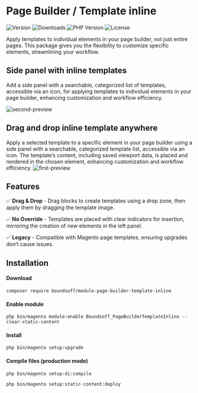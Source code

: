 # Page Builder / Template inline

![Version](https://shields.io/packagist/v/boundsoff/module-page-builder-template-inline) ![Downloads](https://shields.io/packagist/dt/boundsoff/module-page-builder-template-inline) ![PHP Version](https://shields.io/packagist/php-v/boundsoff/module-page-builder-template-inline) ![License](https://img.shields.io/packagist/l/boundsoff/module-page-builder-template-inline)


Apply templates to individual elements in your page builder, not just entire pages.
This package gives you the flexibility to customize specific elements, streamlining your workflow.

## Side panel with inline templates
Add a side panel with a searchable, categorized list of templates, accessible via an icon,
for applying templates to individual elements in your page builder, enhancing customization and workflow efficiency.

![second-preview](https://github.com/none-life/magento-page-builder-template-inline/blob/58-update-readme/.readme/img/created.gif?raw=true)
## Drag and drop inline template anywhere
Apply a selected template to a specific element in your page builder using a side panel with a searchable, categorized template list, accessible via an icon.
The template’s content, including saved viewport data, is placed and rendered in the chosen element, enhancing customization and workflow efficiency.
![first-preview](https://github.com/none-life/magento-page-builder-template-inline/blob/58-update-readme/.readme/img/apply.gif?raw=true)

## Features

✅ **Drag & Drop** - Drag blocks to create templates using a drop zone, then apply them by dragging the template image.

✅ **No Override** - Templates are placed with clear indicators for insertion, mirroring the creation of new elements in the left panel.

✅ **Legacy** - Compatible with Magento page templates, ensuring upgrades don’t cause issues.

## Installation

#### Download
```shell
composer require boundsoff/module-page-builder-template-inline
```
#### Enable module
```shell
php bin/magento module:enable Boundsoff_PageBuilderTemplateInline --clear-static-content
```
#### Install
```shell
php bin/magento setup:upgrade
```
#### Compile files (production mode)
```shell
php bin/magento setup:di:compile
```
```shell
php bin/magento setup:static-content:deploy
```
